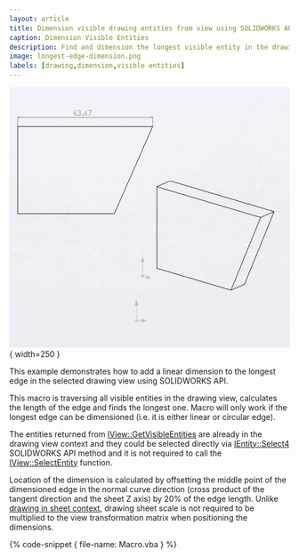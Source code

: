 ```yaml
---
layout: article
title: Dimension visible drawing entities from view using SOLIDWORKS API
caption: Dimension Visible Entities
description: Find and dimension the longest visible entity in the drawing view using SOLIDWORKS API
image: longest-edge-dimension.png
labels: [drawing,dimension,visible entities]
---
```

![Longest edge dimensioned in the drawing view](longest-edge-dimension.png){ width=250 }

This example demonstrates how to add a linear dimension to the longest edge in the selected drawing view using SOLIDWORKS API.

This macro is traversing all visible entities in the drawing view, calculates the length of the edge and finds the longest one. Macro will only work if the longest edge can be dimensioned (i.e. it is either linear or circular edge).

The entities returned from [IView::GetVisibleEntities](http://help.solidworks.com/2018/english/api/sldworksapi/solidworks.interop.sldworks~solidworks.interop.sldworks.iview~getvisibleentities.html) are already in the drawing view context and they could be selected directly via [IEntity::Select4](http://help.solidworks.com/2018/english/api/sldworksapi/solidworks.interop.sldworks~solidworks.interop.sldworks.ientity~select4.html) SOLIDWORKS API method and it is not required to call the [IView::SelectEntity](http://help.solidworks.com/2018/english/api/sldworksapi/solidworks.interop.sldworks~solidworks.interop.sldworks.iview~selectentity.html) function.

Location of the dimension is calculated by offsetting the middle point of the dimensioned edge in the normal curve direction (cross product of the tangent direction and the sheet Z axis) by 20% of the edge length. Unlike [drawing in sheet context](/solidworks-api/document/drawing/sheet-context-sketch/), drawing sheet scale is not required to be multiplied to the view transformation matrix when positioning the dimensions.

{% code-snippet { file-name: Macro.vba } %}
